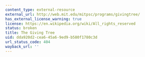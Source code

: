 ```yaml
---
content_type: external-resource
external_url: http://web.mit.edu/mitpsc/programs/givingtree/
has_external_license_warning: true
license: https://en.wikipedia.org/wiki/All_rights_reserved
status: broken
title: The Giving Tree
uid: dda920d2-cea6-45a6-9ed9-b580f1780c3d
url_status_code: 404
wayback_url: ''
---
```

